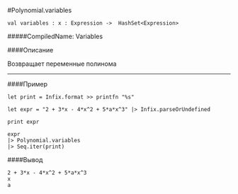 #Polynomial.variables

	val variables : x : Expression ->  HashSet<Expression>


#####CompiledName: Variables


####Описание

Возвращает переменные полинома

----------

####Пример
    
    let print = Infix.format >> printfn "%s"
    
    let expr = "2 + 3*x - 4*x^2 + 5*a*x^3" |> Infix.parseOrUndefined
    
    print expr
    
    expr
    |> Polynomial.variables
    |> Seq.iter(print)
    
    

####Вывод
    
    2 + 3*x - 4*x^2 + 5*a*x^3
    x
    a
    
    







